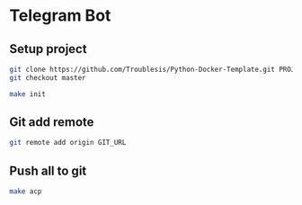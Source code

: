 # Telegram Bot

## Setup project

```bash
git clone https://github.com/Troublesis/Python-Docker-Template.git PROJECT_NAME
git checkout master
```

```bash
make init
```

## Git add remote

```bash
git remote add origin GIT_URL
```

## Push all to git

```bash
make acp
```


